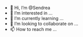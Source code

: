 - 👋 Hi, I’m @Sendrea
- 👀 I’m interested in ...
- 🌱 I’m currently learning ...
- 💞️ I’m looking to collaborate on ...
- 📫 How to reach me ...

<!---
Sendrea/Sendrea is a ✨ special ✨ repository because its `README.md` (this file) appears on your GitHub profile.
You can click the Preview link to take a look at your changes.
--->
